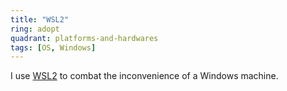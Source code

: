 ```yaml
---
title: "WSL2"
ring: adopt
quadrant: platforms-and-hardwares
tags: [OS, Windows]
---
```


I use [WSL2](https://learn.microsoft.com/en-us/windows/wsl/install) to combat the inconvenience of a Windows machine.

